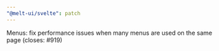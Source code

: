```yaml
---
"@melt-ui/svelte": patch
---
```


Menus: fix performance issues when many menus are used on the same page (closes: #919)
